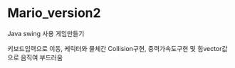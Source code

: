 # Mario_version2
Java swing 사용 게임만들기

키보드입력으로 이동, 케릭터와 물체간 Collision구현, 중력가속도구현 및 힘vector값으로 음직여 부드러움
